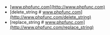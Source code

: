 + [www.phpfunc.com](http://www.phpfunc.com)
+ [delete_string # www.phpfunc.com](http://www.phpfunc.com/delete_string)
+ [replace_string # www.phpfunc.com](http://www.phpfunc.com/replace_string)
